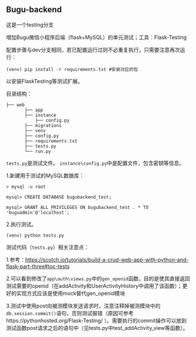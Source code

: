 ## Bugu-backend

这是一个testing分支

增加Bugu微信小程序后端（flask+MySQL）的单元测试；工具：Flask-Testing

配置步骤与dev分支相同，若已配置运行过则不必重复执行，只需要注意再次运行：
```
(venv) pip install -r requirements.txt #安装对应的包
```
以安装FlaskTesting等测试扩展。


目录结构：

```
├── web
       ├── app
       ├── instance
           ├── config.py
       ├── migrations
       ├── venv
       ├── config.py
       ├── requirements.txt
       ├── tests.py
       └── run.py
```

`tests.py`是测试文件。
`instance\config.py`中是配置文件，包含密钥等信息。


1.新建用于测试的MySQL数据库：

```
> mysql -u root

mysql> CREATE DATABASE bugubackend_test;

mysql> GRANT ALL PRIVILEGES ON bugubackend_test . * TO 'buguadmin'@'localhost';

```

2.执行测试。

```
(venv) python tests.py
```

测试代码（```tests.py```）相关注意点：

1.参考：https://scotch.io/tutorials/build-a-crud-web-app-with-python-and-flask-part-three#toc-tests

2.可以看到修改了```app\auth\views.py```中的```gen_openid```函数，目的是使其直接返回测试需要的openid（在addActivity和UserActivityHistory中调用了该函数）；更好的实现方式应该是使用mock替代gen_openid模块

3.测试中使用post向被测模块发送请求时，注意注释掉被测模块中的```db.session.commit()```语句，否则测试报错（原因可参考https://pythonhosted.org/Flask-Testing/ ）。需要执行的commit操作可以放到测试函数post请求之后的语句中（见tests.py中test_addActivity_view等函数）。

